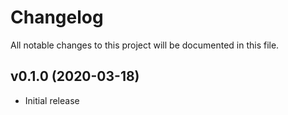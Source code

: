 # Changelog
All notable changes to this project will be documented in this file.

## v0.1.0 (2020-03-18)
- Initial release

